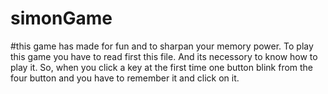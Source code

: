 # simonGame
#this game has made for fun and to sharpan your memory power.
To play this game you have to read first this file. And its necessory to know how to play it.
So, when you click a key at the first time one button blink from the four button and you have to remember it and click on it.
